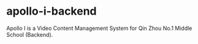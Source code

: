 # apollo-i-backend
Apollo I is a Video Content Management System for Qin Zhou No.1 Middle School (Backend).
